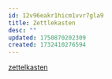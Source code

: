 ```yaml
---
id: 12v96eakr1hicm1vvr7gla9
title: Zettlekasten
desc: ""
updated: 1750870202309
created: 1732410276594
---
```


[zettelkasten](https://zettelkasten.de/overview/)
